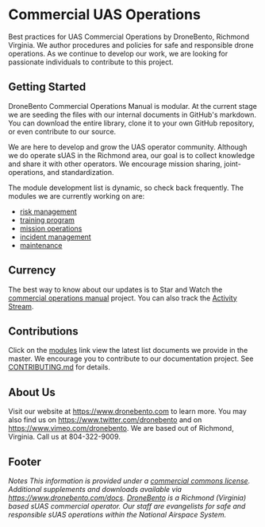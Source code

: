 # Commercial UAS Operations
Best practices for UAS Commercial Operations by DroneBento, Richmond Virginia.  We author procedures and policies for safe and responsible drone operations. As we continue to develop our work, we are looking for passionate individuals to contribute to this project.

## Getting Started
DroneBento Commercial Operations Manual is modular.  At the current stage we are seeding the files with our internal documents in GitHub's markdown.  You can download the entire library, clone it to your own GitHub repository, or even contribute to our source.

We are here to develop and grow the UAS operator community.  Although we do operate sUAS in the Richmond area, our goal is to collect knowledge and share it with other operators. We encourage mission sharing, joint-operations, and standardization.

The module development list is dynamic, so check back frequently. The modules we are currently working on are:
- [risk management](https://github.com/dronebento/commercial-operations-manual/tree/master/modules/risk_management)
- [training program](https://github.com/dronebento/commercial-operations-manual/tree/master/modules/training_program)
- [mission operations](https://github.com/dronebento/commercial-operations-manual/tree/master/modules/mission_ops)
- [incident management](https://github.com/dronebento/commercial-operations-manual/tree/master/modules/incident_management)
- [maintenance](https://github.com/dronebento/commercial-operations-manual/tree/master/modules/maintenance_program)

## Currency
The best way to know about our updates is to Star and Watch the [commercial operations manual](https://github.com/dronebento/commercial-operations-manual) project.  You can also track the [Activity Stream](https://github.com/dronebento?tab=activity).

## Contributions
Click on the [modules](https://github.com/dronebento/commercial-operations-manual/tree/master/modules) link view the latest list documents we provide in the master. We encourage you to contribute to our documentation project.  See [CONTRIBUTING.md](https://github.com/dronebento/commercial-operations-manual/blob/master/CONTRIBUTING.md) for details.

## About Us
Visit our website at https://www.dronebento.com to learn more. You may also find us on https://www.twitter.com/dronebento and on https://www.vimeo.com/dronebento.  We are based out of Richmond, Virginia.  Call us at 804-322-9009.

## Footer
_Notes
This information is provided under a [commercial commons license](https://github.com/dronebento/commercial-operations-manual/blob/master/license.md).  Additional supplements and downloads available via https://www.dronebento.com/docs.  [DroneBento](https://www.dronebento.com/about) is a Richmond (Virginia) based sUAS commercial operator. Our staff are evangelists for safe and responsible sUAS operations within the National Airspace System._
